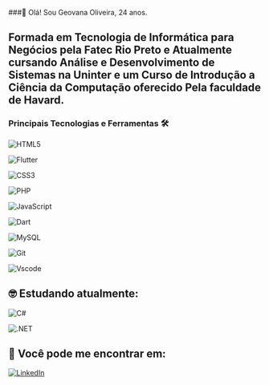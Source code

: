###👋 Olá! Sou Geovana Oliveira, 24 anos.

## Formada em Tecnologia de Informática para Negócios pela Fatec Rio Preto e Atualmente cursando Análise e Desenvolvimento de Sistemas na Uninter e um Curso de Introdução a Ciência da Computação oferecido Pela faculdade de Havard.

### Principais Tecnologias e Ferramentas 🛠

![HTML5](https://img.shields.io/badge/HTML5-E34F26?style=for-the-badge&logo=html5&logoColor=white)

![Flutter](https://img.shields.io/badge/Flutter-02569B?style=for-the-badge&logo=flutter&logoColor=white)

![CSS3](https://img.shields.io/badge/CSS3-1572B6?style=for-the-badge&logo=css3&logoColor=white)

![PHP](https://img.shields.io/badge/PHP-777BB4?style=for-the-badge&logo=php&logoColor=white)

![JavaScript](https://img.shields.io/badge/JavaScript-F7DF1E?style=for-the-badge&logo=javascript&logoColor=black)

![Dart](https://img.shields.io/badge/Dart-0175C2?style=for-the-badge&logo=dart&logoColor=white)

![MySQL](https://img.shields.io/badge/MySQL-00000F?style=for-the-badge&logo=mysql&logoColor=white)

![Git](https://img.shields.io/badge/GIT-E44C30?style=for-the-badge&logo=git&logoColor=white)

![Vscode](https://img.shields.io/badge/Vscode-007ACC?style=for-the-badge&logo=visual-studio-code&logoColor=white)

## 🤓 Estudando atualmente:

![C#](https://img.shields.io/badge/C%23-239120?style=for-the-badge&logo=c-sharp&logoColor=white)

![.NET](https://img.shields.io/badge/.NET-5C2D91?style=for-the-badge&logo=.net&logoColor=white)

## 📲 Você pode me encontrar em:
[![LinkedIn](https://img.shields.io/badge/LinkedIn-0077B5?style=for-the-badge&logo=linkedin&logoColor=white)](https://www.linkedin.com/in/SEUUSERNAMEgeovana-oliveira-da-silva-9815231b3/)